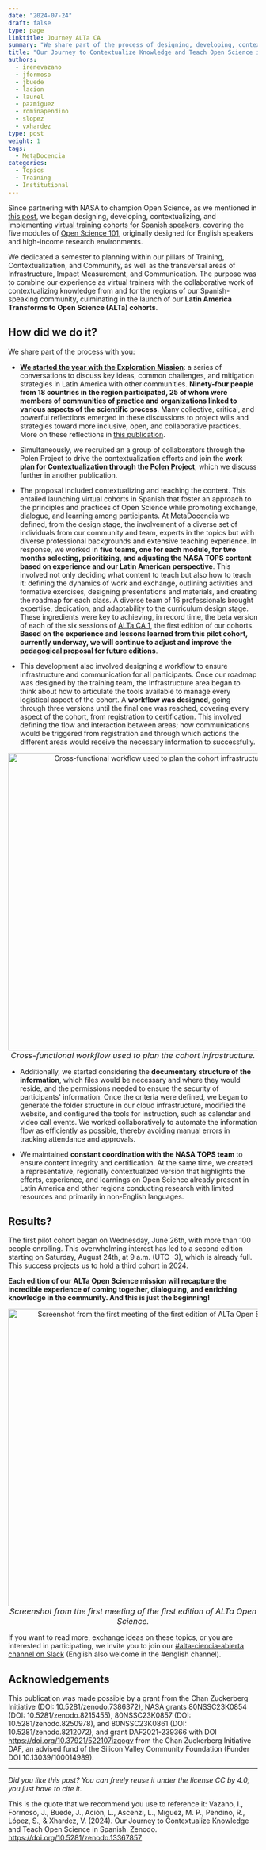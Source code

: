 ```yaml
---
date: "2024-07-24"
draft: false
type: page
linktitle: Journey ALTa CA
summary: "We share part of the process of designing, developing, contextualizing, and implementing virtual training cohorts for Spanish speakers, covering the five modules of Open Science 101, initially designed for English speakers."
title: "Our Journey to Contextualize Knowledge and Teach Open Science in Spanish"
authors:
  - irenevazano
  - jformoso
  - jbuede
  - lacion
  - laurel
  - pazmiguez
  - rominapendino
  - slopez
  - vxhardez
type: post
weight: 1
tags: 
  - MetaDocencia 
categories:
  - Topics
  - Training
  - Institutional
---
```


Since partnering with NASA to champion Open Science, as we mentioned in [this post](https://www.metadocencia.org/en/post/nasatops/), we began designing, developing, contextualizing, and implementing [virtual training cohorts for Spanish speakers](https://zenodo.org/record/8215456), covering the five modules of [Open Science 101](https://nasa.github.io/Transform-to-Open-Science/open-science-101/), originally designed for English speakers and high-income research environments.

We dedicated a semester to planning within our pillars of Training, Contextualization, and Community, as well as the transversal areas of Infrastructure, Impact Measurement, and Communication. The purpose was to combine our experience as virtual trainers with the collaborative work of contextualizing knowledge from and for the regions of our Spanish-speaking community, culminating in the launch of our **Latin America Transforms to Open Science (ALTa) cohorts**.

## How did we do it? 
We share part of the process with you:

- **[We started the year with the Exploration Mission](https://zenodo.org/records/13126419)**: a series of conversations to discuss key ideas, common challenges, and mitigation strategies in Latin America with other communities. **Ninety-four people from 18 countries in the region participated, 25 of whom were members of communities of practice and organizations linked to various aspects of the scientific process**. Many collective, critical, and powerful reflections emerged in these discussions to project wills and strategies toward more inclusive, open, and collaborative practices. More on these reflections in [this publication](https://www.metadocencia.org/en/post/2024/20240506-osreflections/). 

- Simultaneously, we recruited an a group of collaborators through the Polen Project to drive the contextualization efforts and join the **work plan for Contextualization through the [Polen Project](https://www.metadocencia.org/en/proyecto/proyecto-polen/)**, which we discuss further in another publication.

- The proposal included contextualizing and teaching the content. This entailed launching virtual cohorts in Spanish that foster an approach to the principles and practices of Open Science while promoting exchange, dialogue, and learning among participants. At MetaDocencia we defined, from the design stage, the involvement of a diverse set of individuals from our community and team, experts in the topics but with diverse professional backgrounds and extensive teaching experience. In response, we worked in **five teams, one for each module, for two months selecting, prioritizing, and adjusting the NASA TOPS content based on experience and our Latin American perspective**. This involved not only deciding what content to teach but also how to teach it: defining the dynamics of work and exchange, outlining activities and formative exercises, designing presentations and materials, and creating the roadmap for each class. A diverse team of 16 professionals brought expertise, dedication, and adaptability to the curriculum design stage. These ingredients were key to achieving, in record time, the beta version of each of the six sessions of [ALTa CA 1](https://www.metadocencia.org/en/alta-ca/1-2024/), the first edition of our cohorts. **Based on the experience and lessons learned from this pilot cohort, currently underway, we will continue to adjust and improve the pedagogical proposal for future editions**.

- This development also involved designing a workflow to ensure infrastructure and communication for all participants. Once our roadmap was designed by the training team, the Infrastructure area began to think about how to articulate the tools available to manage every logistical aspect of the cohort. A **workflow was designed**, going through three versions until the final one was reached, covering every aspect of the cohort, from registration to certification. This involved defining the flow and interaction between areas; how communications would be triggered from registration and through which actions the different areas would receive the necessary information to successfully.

<p align="center">
<img src="https://www.metadocencia.org/img/workflow-infra-ALTa.jpg" alt="Cross-functional workflow used to plan the cohort infrastructure." width="600px"/>
<i><font size="-0.6">Cross-functional workflow used to plan the cohort infrastructure.</font></i>
</p>

- Additionally, we started considering the **documentary structure of the information**, which files would be necessary and where they would reside, and the permissions needed to ensure the security of participants' information. Once the criteria were defined, we began to generate the folder structure in our cloud infrastructure, modified the website, and configured the tools for instruction, such as calendar and video call events. We worked collaboratively to automate the information flow as efficiently as possible, thereby avoiding manual errors in tracking attendance and approvals.
  
- We maintained **constant coordination with the NASA TOPS team** to ensure content integrity and certification. At the same time, we created a representative, regionally contextualized version that highlights the efforts, experience, and learnings on Open Science already present in Latin America and other regions conducting research with limited resources and primarily in non-English languages.

## Results?
The first pilot cohort began on Wednesday, June 26th, with more than 100 people enrolling. This overwhelming interest has led to a second edition starting on Saturday, August 24th, at 9 a.m. (UTC -3), which is already full. This success projects us to hold a third cohort in 2024. 

**Each edition of our ALTa Open Science mission will recapture the incredible experience of coming together, dialoguing, and enriching knowledge in the community. And this is just the beginning!**

<p align="center">
<img src="https://www.metadocencia.org/img/captura_ALTaCA1.jpg" alt="Screenshot from the first meeting of the first edition of ALTa Open Science." width="600px"/>
<i><font size="-0.6">Screenshot from the first meeting of the first edition of ALTa Open Science.</font></i>
</p>

If you want to read more, exchange ideas on these topics, or you are interested in participating, we invite you to join our [#alta-ciencia-abierta channel on Slack](https://w3id.org/metadocencia/slack) (English also welcome in the #english channel). 

## Acknowledgements
This publication was made possible by a grant from the Chan Zuckerberg Initiative (DOI: 10.5281/zenodo.7386372), NASA grants 80NSSC23K0854 (DOI: 10.5281/zenodo.8215455), 80NSSC23K0857 (DOI: 10.5281/zenodo.8250978), and 80NSSC23K0861 (DOI: 10.5281/zenodo.8212072), and grant DAF2021-239366 with DOI https://doi.org/10.37921/522107izqogv from the Chan Zuckerberg Initiative DAF, an advised fund of the Silicon Valley Community Foundation (Funder DOI 10.13039/100014989).

---

*Did you like this post? You can freely reuse it under the license CC by 4.0; you just have to cite it.* 

This is the quote that we recommend you use to reference it:
Vazano, I., Formoso, J., Buede, J., Ación, L., Ascenzi, L., Míguez, M. P., Pendino, R., López, S., & Xhardez, V. (2024). Our Journey to Contextualize Knowledge and Teach Open Science in Spanish. Zenodo. https://doi.org/10.5281/zenodo.13367857
